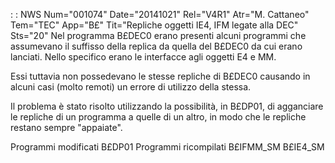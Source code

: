  :  : NWS Num="001074" Date="20141021" Rel="V4R1" Atr="M. Cattaneo" Tem="TEC" App="B£" Tit="Repliche oggetti IE4, IFM legate alla DEC" Sts="20"
Nel programma B£DEC0 erano presenti alcuni programmi che assumevano il suffisso della replica da quella del B£DEC0 da cui erano lanciati. Nello specifico erano le interfacce agli oggetti E4 e MM.

Essi tuttavia non possedevano le stesse repliche di B£DEC0 causando in alcuni casi (molto remoti) un errore di utilizzo della stessa.

Il problema è stato risolto utilizzando la possibilità, in B£DP01, di agganciare le repliche di un
programma a quelle di un altro, in modo che le repliche restano sempre "appaiate".

Programmi modificati
B£DP01
Programmi ricompilati
B£IFMM_SM
B£IE4_SM
